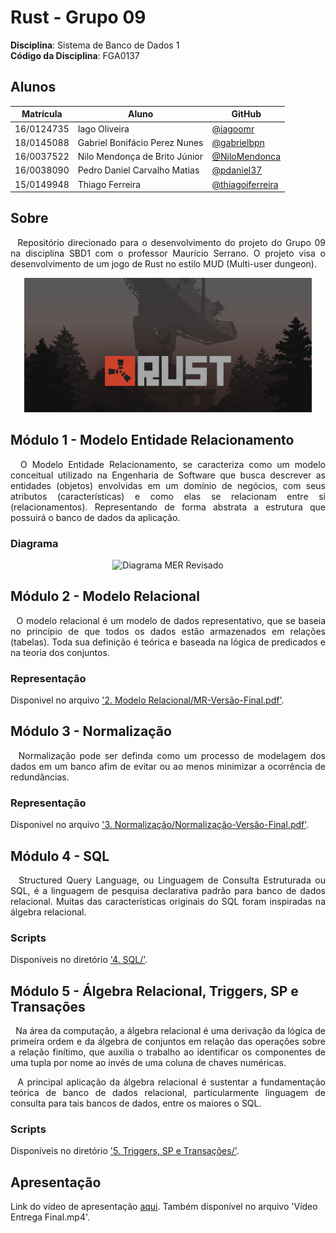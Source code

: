 # Rust - Grupo 09

**Disciplina**: Sistema de Banco de Dados 1<br>
**Código da Disciplina**: FGA0137<br>

## Alunos
|Matrícula | Aluno | GitHub |
| -- | -- | -- |
| 16/0124735 | Iago Oliveira | [@iagoomr](https://github.com/iagoomr) |
| 18/0145088 | Gabriel Bonifácio Perez Nunes | [@gabrielbpn](https://github.com/gabrielbpn) |
| 16/0037522 | Nilo Mendonça de Brito Júnior | [@NiloMendonca](https://github.com/NiloMendonca) |
| 16/0038090 | Pedro Daniel Carvalho Matias | [@pdaniel37](https://github.com/pdaniel37) |
| 15/0149948 | Thiago Ferreira | [@thiagoiferreira](https://github.com/thiagoiferreira) |

## Sobre
<p align="justify">
&nbsp;&nbsp;Repositório direcionado para o desenvolvimento do projeto do Grupo 09 na disciplina SBD1 com o professor Maurício Serrano. O projeto visa o desenvolvimento de um jogo de Rust no estilo MUD (Multi-user dungeon).
</p>

<p align="center">
  <img src="Images/rust.jpg" title="Capa do Jogo Rust">
</p>

## Módulo 1 - Modelo Entidade Relacionamento
<p align="justify">
&nbsp;&nbsp;O Modelo Entidade Relacionamento, se caracteriza como um modelo conceitual utilizado na Engenharia de Software que busca descrever as entidades (objetos) envolvidas em um domínio de negócios, com seus atributos (características) e como elas se relacionam entre si (relacionamentos). Representando de forma abstrata a estrutura que possuirá o  banco de dados da aplicação.
</p>

### Diagrama
<p align="center">
  <img src="1. Modelo Entidade Relacionamento/MER-Revisão-Final.png" title="Diagrama MER Revisado">
</p>

## Módulo 2 - Modelo Relacional
<p align="justify">
&nbsp;&nbsp;O modelo relacional é um modelo de dados representativo, que se baseia no princípio de que todos os dados estão armazenados em relações (tabelas). Toda sua definição é teórica e baseada na lógica de predicados e na teoria dos conjuntos.
</p>

### Representação
Disponivel no arquivo ['2. Modelo Relacional/MR-Versão-Final.pdf'](https://github.com/SBD1/Grupo_9_Rust/blob/main/2.%20Modelo%20Relacional/MR-Vers%C3%A3o-Final.pdf).

## Módulo 3 - Normalização
<p align="justify">
&nbsp;&nbsp;Normalização pode ser definda como um processo de modelagem dos dados em um banco afim de evitar ou ao menos minimizar a ocorrência de redundâncias.
</p>

### Representação
Disponivel no arquivo ['3. Normalização/Normalização-Versão-Final.pdf'](https://github.com/SBD1/Grupo_9_Rust/blob/main/3.%20Normalização/Normalização-Vers%C3%A3o-Final.pdf).

## Módulo 4 - SQL
<p align="justify">
&nbsp;&nbsp;Structured Query Language, ou Linguagem de Consulta Estruturada ou SQL, é a linguagem de pesquisa declarativa padrão para banco de dados relacional. Muitas das características originais do SQL foram inspiradas na álgebra relacional.
</p>

### Scripts
Disponíveis no diretório ['4. SQL/'](https://github.com/SBD1/Grupo_9_Rust/tree/main/4.%20SQL).

## Módulo 5 - Álgebra Relacional, Triggers, SP e Transações
<p align="justify">
&nbsp;&nbsp;Na área da computação, a álgebra relacional é uma derivação da lógica de primeira ordem e da álgebra de conjuntos em relação das operações sobre a relação finítimo, que auxilia o trabalho ao identificar os componentes de uma tupla por nome ao invés de uma coluna de chaves numéricas.
</p>
<p align="justify">
&nbsp;&nbsp;A principal aplicação da álgebra relacional é sustentar a fundamentação teórica de banco de dados relacional, particularmente linguagem de consulta para tais bancos de dados, entre os maiores o SQL.
</p>

### Scripts
Disponíveis no diretório ['5. Triggers, SP e Transações/'](https://github.com/SBD1/Grupo_9_Rust/blob/main/5.%20Triggers,%20SP%20e%20Transações).

## Apresentação
Link do vídeo de apresentação [aqui](https://www.youtube.com/watch?v=I5eQZih45Gs&ab_channel=IagoOliveira).
Também disponível no arquivo 'Vídeo Entrega Final.mp4'.